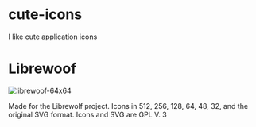 # cute-icons
I like cute application icons

# Librewoof
![librewoof-64x64](https://user-images.githubusercontent.com/93553678/139745028-9daa3557-153f-4063-913b-757b0474bd55.png)

Made for the Librewolf project.
Icons in 512, 256, 128, 64, 48, 32, and the original SVG format. Icons and SVG are GPL V. 3
